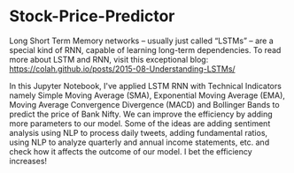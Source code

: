 # Stock-Price-Predictor

Long Short Term Memory networks – usually just called “LSTMs” – are a special kind of RNN, capable of learning long-term dependencies. To read more about LSTM and RNN, visit this exceptional blog: https://colah.github.io/posts/2015-08-Understanding-LSTMs/

In this Jupyter Notebook, I've applied LSTM RNN with Technical Indicators namely Simple Moving Average (SMA), Exponential Moving Average (EMA), Moving Average Convergence Divergence (MACD) and Bollinger Bands to predict the price of Bank Nifty. We can improve the efficiency by adding more parameters to our model. Some of the ideas are adding sentiment analysis using NLP to process daily tweets, adding fundamental ratios, using NLP to analyze quarterly and annual income statements, etc. and check how it affects the outcome of our model. I bet the efficiency increases!
